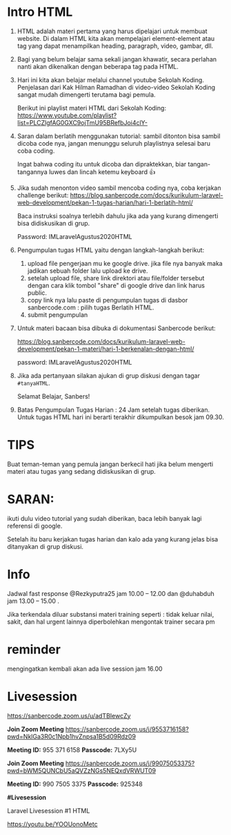 # Intro HTML

1. HTML adalah materi pertama yang harus dipelajari untuk membuat website. Di dalam HTML kita akan mempelajari element-element atau tag yang dapat menampilkan heading, paragraph, video, gambar, dll.
2. Bagi yang belum belajar sama sekali jangan khawatir, secara perlahan nanti akan dikenalkan dengan beberapa tag pada HTML.
3. Hari ini kita akan belajar melalui channel youtube Sekolah Koding. Penjelasan dari Kak Hilman Ramadhan di video-video Sekolah Koding sangat mudah dimengerti terutama bagi pemula.
   
   Berikut ini playlist materi HTML dari Sekolah Koding: https://www.youtube.com/playlist?list=PLCZlgfAG0GXC9ojTmU95BRefbJoi4clY-

4. Saran dalam berlatih menggunakan tutorial: sambil ditonton bisa sambil dicoba code nya, jangan menunggu seluruh playlistnya selesai baru coba coding.

    Ingat bahwa coding itu untuk dicoba dan dipraktekkan, biar tangan-tangannya luwes dan lincah ketemu keyboard 👍
    
5. Jika sudah menonton video sambil mencoba coding nya, coba kerjakan challenge berikut: https://blog.sanbercode.com/docs/kurikulum-laravel-web-development/pekan-1-tugas-harian/hari-1-berlatih-html/

    Baca instruksi soalnya terlebih dahulu jika ada yang kurang dimengerti bisa didiskusikan di grup.

    Password: IMLaravelAgustus2020HTML

6. Pengumpulan tugas HTML yaitu dengan langkah-langkah berikut: 
   1. upload file pengerjaan mu ke google drive. jika file nya banyak maka jadikan sebuah folder lalu upload ke drive.
   2. setelah upload file, share link  direktori atau file/folder tersebut dengan cara klik tombol "share" di google drive dan link harus public.
   3. copy link nya lalu paste di  pengumpulan tugas di dasbor  sanbercode.com : pilih tugas Berlatih HTML.
   4. submit pengumpulan
7. Untuk materi bacaan bisa dibuka di dokumentasi Sanbercode berikut: 
    
    https://blog.sanbercode.com/docs/kurikulum-laravel-web-development/pekan-1-materi/hari-1-berkenalan-dengan-html/

    password: IMLaravelAgustus2020HTML

8. Jika ada pertanyaan silakan ajukan di grup diskusi dengan tagar `#tanyaHTML`.
   
   Selamat Belajar, Sanbers!

9. Batas Pengumpulan Tugas Harian : 24 Jam setelah tugas diberikan. Untuk tugas HTML hari ini berarti terakhir dikumpulkan besok jam 09.30.

# TIPS

Buat teman-teman yang pemula jangan berkecil hati jika belum mengerti materi atau tugas yang sedang didiskusikan di grup. 

# SARAN:

ikuti dulu video tutorial yang sudah diberikan, baca lebih banyak lagi referensi di google. 

Setelah itu baru kerjakan tugas harian dan kalo ada yang kurang jelas bisa ditanyakan di grup diskusi.

# Info

Jadwal fast response @Rezkyputra25 jam 10.00 – 12.00 dan @duhabduh jam 13.00 – 15.00 .

Jika terkendala diluar substansi materi training seperti : tidak keluar nilai,  sakit, dan hal urgent lainnya diperbolehkan mengontak trainer secara pm

# reminder 

mengingatkan kembali akan ada live session jam 16.00

# Livesession

https://sanbercode.zoom.us/u/adTBIewcZy

**Join Zoom Meeting**
https://sanbercode.zoom.us/j/9553716158?pwd=NklGa3R0c1Npb1hvZnpsa1B5d09Rdz09

**Meeting ID:** 955 371 6158
**Passcode:** 7LXy5U

**Join Zoom Meeting**
https://sanbercode.zoom.us/j/99075053375?pwd=bWM5QUNCbU5aQVZzNGs5NEQxdVRWUT09

**Meeting ID:** 990 7505 3375
**Passcode:** 925348

**#Livesession**

Laravel Livesession #1 HTML

https://youtu.be/YOOUonoMetc